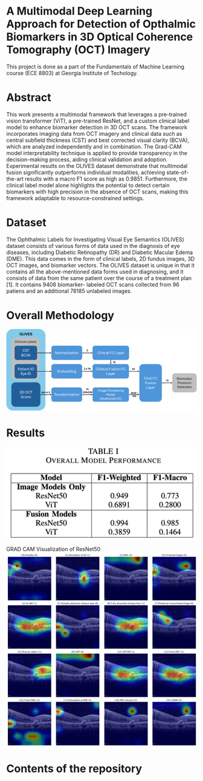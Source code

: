 # A Multimodal Deep Learning Approach for Detection of Opthalmic Biomarkers in 3D Optical Coherence Tomography (OCT) Imagery
This project is done as a part of the Fundamentals of Machine Learning course (ECE 8803) at Georgia Institute of Techology.

# Abstract
This work presents a multimodal framework that leverages a pre-trained vision transformer (ViT), a pre-trained ResNet, and a custom clinical label model to enhance biomarker detection in 3D OCT scans. The framework incorporates imaging data from OCT imagery and clinical data such as central subfield thickness (CST) and best corrected visual clarity (BCVA), which are analyzed independently and in combination. The Grad-CAM model interpretability technique is applied to provide transparency in the decision-making process, aiding clinical validation and adoption. Experimental results on the OLIVES dataset demonstrate that multimodal fusion significantly outperforms individual modalities, achieving state-of-the-art results with a macro F1 score as high as 0.9851. Furthermore, the clinical label model alone highlights the potential to detect certain biomarkers with high precision in the absence of OCT scans, making this framework adaptable to resource-constrained settings.

# Dataset
The Ophthalmic Labels for Investigating Visual Eye Semantics (OLIVES) dataset consists of various forms of data used in the diagnosis of eye diseases, including Diabetic Retinopathy (DR) and Diabetic Macular Edema (DME). This data comes in the form of clinical labels, 2D fundus images, 3D OCT images, and biomarker vectors. The OLIVES dataset is unique in that it contains all the above-mentioned data forms used in diagnosing, and it consists of data from the same patient over the course of a treatment plan [1]. It contains 9408 biomarker- labeled OCT scans collected from 96 patiens and an additional 78185 unlabeled images.

# Overall Methodology

![alt text](https://github.com/rdharini2001/ECE_8803_Final_Project/blob/main/method.png)

# Results 
![alt text](https://github.com/rdharini2001/ECE_8803_Final_Project/blob/main/Screenshot%202024-12-02%20at%209.55.13%20PM.png)     

GRAD CAM Visualization of ResNet50
![alt text](https://github.com/rdharini2001/ECE_8803_Final_Project/blob/main/image%20(1).png)     


# Contents of the repository
